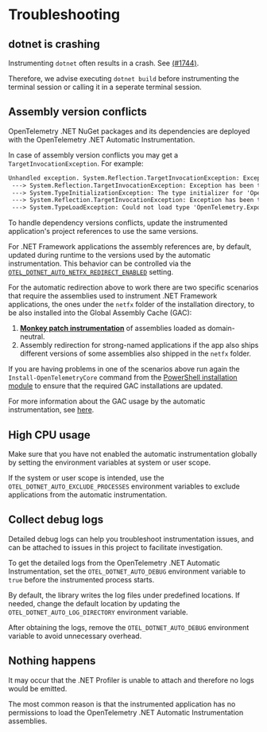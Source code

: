 # Troubleshooting

## dotnet is crashing

Instrumenting `dotnet` often results in a crash.
See [(#1744)](https://github.com/open-telemetry/opentelemetry-dotnet-instrumentation/issues/1744).

Therefore, we advise executing `dotnet build` before instrumenting the terminal session
or calling it in a seperate terminal session.

## Assembly version conflicts

OpenTelemetry .NET NuGet packages and its dependencies
are deployed with the OpenTelemetry .NET Automatic Instrumentation.

In case of assembly version conflicts you may get a `TargetInvocationException`.
For example:

```txt
Unhandled exception. System.Reflection.TargetInvocationException: Exception has been thrown by the target of an invocation.
 ---> System.Reflection.TargetInvocationException: Exception has been thrown by the target of an invocation.
 ---> System.TypeInitializationException: The type initializer for 'OpenTelemetry.AutoInstrumentation.Loader.Startup' threw an exception.
 ---> System.Reflection.TargetInvocationException: Exception has been thrown by the target of an invocation.
 ---> System.TypeLoadException: Could not load type 'OpenTelemetry.Exporter.OtlpExportProtocol' from assembly 'OpenTelemetry.Exporter.OpenTelemetryProtocol, Version=1.0.0.0, Culture=neutral, PublicKeyToken=7bd6737fe5b67e3c'.
```

To handle dependency versions conflicts,
update the instrumented application's project references
to use the same versions.

For .NET Framework applications the assembly references are, by default, updated
during runtime to the versions used by the automatic instrumentation.
This behavior can be controlled via the [`OTEL_DOTNET_AUTO_NETFX_REDIRECT_ENABLED`](https://github.com/open-telemetry/opentelemetry-dotnet-instrumentation/blob/main/docs/config.md#additional-settings)
setting.

For the automatic redirection above to work there are two specific scenarios that
require the assemblies used to instrument .NET Framework
applications, the ones under the `netfx` folder of the installation directory,
to be also installed into the Global Assembly Cache (GAC):

1. [__Monkey patch instrumentation__](https://en.wikipedia.org/wiki/Monkey_patch#:~:text=Monkey%20patching%20is%20a%20technique,Python%2C%20Groovy%2C%20etc.)
of assemblies loaded as domain-neutral.
2. Assembly redirection for strong-named applications if the app also ships
different versions of some assemblies also shipped in the `netfx` folder.

If you are having problems in one of the scenarios above run again the
`Install-OpenTelemetryCore` command from the
[PowerShell installation module](../OpenTelemetry.DotNet.Auto.psm1)
to ensure that the required GAC installations are updated.

For more information about the GAC usage by the automatic instrumentation,
see [here](https://github.com/open-telemetry/opentelemetry-dotnet-instrumentation/issues/1906#issuecomment-1376292814).

## High CPU usage

Make sure that you have not enabled the automatic instrumentation globally
by setting the environment variables at system or user scope.

If the system or user scope is intended, use the `OTEL_DOTNET_AUTO_EXCLUDE_PROCESSES`
environment variables to exclude applications from the automatic instrumentation.

## Collect debug logs

Detailed debug logs can help you troubleshoot instrumentation issues, and can be
attached to issues in this project to facilitate investigation.

To get the detailed logs from the OpenTelemetry .NET Automatic Instrumentation, set
the `OTEL_DOTNET_AUTO_DEBUG` environment variable to `true` before the
instrumented process starts.

By default, the library writes the log files under predefined locations. If needed,
change the default location by updating the `OTEL_DOTNET_AUTO_LOG_DIRECTORY`
environment variable.

After obtaining the logs, remove the `OTEL_DOTNET_AUTO_DEBUG`
environment variable to avoid unnecessary overhead.

## Nothing happens

It may occur that the .NET Profiler is unable to attach
and therefore no logs would be emitted.

The most common reason is that the instrumented application
has no permissions to load the OpenTelemetry .NET Automatic Instrumentation
assemblies.
